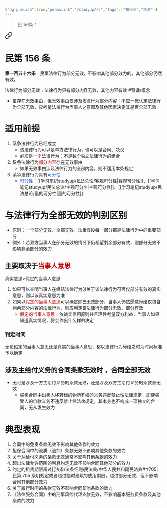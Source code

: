 ```yaml
---
{"dg-publish":true,"permalink":"/studyup///","tags":["知识点","民法"]}
---
```


>民156条：
<div class="transclusion internal-embed is-loaded"><a class="markdown-embed-link" href="/////#t156" aria-label="Open link"><svg xmlns="http://www.w3.org/2000/svg" width="24" height="24" viewBox="0 0 24 24" fill="none" stroke="currentColor" stroke-width="2" stroke-linecap="round" stroke-linejoin="round" class="svg-icon lucide-link"><path d="M10 13a5 5 0 0 0 7.54.54l3-3a5 5 0 0 0-7.07-7.07l-1.72 1.71"></path><path d="M14 11a5 5 0 0 0-7.54-.54l-3 3a5 5 0 0 0 7.07 7.07l1.71-1.71"></path></svg></a><div class="markdown-embed">

<div class="markdown-embed-title">

# 民第 156 条

</div>


**第一百五十六条**　民事法律行为部分无效，不影响其他部分效力的，其他部分仍然有效。 

</div></div>


法律行为部分无效：法律行为只有部分内容无效，其他内容有效 #背诵/概念 
- 虽存在无效事由，但无效事由仅涉及法律行为部分内容：不应一概认定法律行为全部无效，应考量法律行为当事人之意图及其他因素决定其是否全部无效
# 适用前提
1. 系争法律行为已经成立
	- 该法律行为可以是单方法律行为，也可以是合同、决议
	- 必须是<font color="#c00000">一个</font>法律行为：不是数个独立法律行为的组合
2. 系争法律行为<font color="#c00000">部分内容</font>存在无效事由
	- 如果无效事由涉及法律行为的全部内容，则不适用本条规定
3. 系争法律行为具有<font color="#245bdb">可分性</font>
	- <font color="#245bdb">可分性</font>：[[学习笔记studyup/民法总论/客观可分性\|客观可分性]]、[[学习笔记studyup/民法总论/主观可分性\|主观可分性]]、[[学习笔记studyup/民法总论/量的可分性\|量的可分性]]
# 与法律行为全部无效的判别区别
- 原则：一个部分无效、全部无效，法律假设每一部分都是法律行为中的重要部分
- 例外：若双方当事人在部分无效的情况下仍希望剩余部分有效，则部分无效不影响剩余部分的效力
## 主要取决于<font color="#c00000">当事人意思</font>
真实意思>假定的当事人意思
1. 如果可以查明当事人在缔结法律行为时关于该法律行为可否仅部分有效的真实意思，则以该真实意思为准
2. 如果以<font color="#c00000">假定的当事人意思</font>可以确定除去无效部分，当事人仍然愿意缔结仅包含剩余部分内容的法律行为，则应判定该法律行为部分无效、部分有效
	- <font color="#c00000">假定的当事人意思</font>：依诚实信用原则并且理性考量双方利益，当事人如果知道真实情况，将会作出什么样的决定
### 判定时间
无论假定的当事人意思还是真实的当事人意思，都以法律行为缔结之时为时间标准予以确定
## 涉及主给付义务的合同条款无效时 ，合同全部无效
- 无论是涉及一方主给付义务的条款无效，还是涉及双方主给付义务的条款都无效
	- 买卖合同中出卖人移转标的物所有权的义务违反禁止性法律规定，即便买受人的价款义务不违反禁止性法律规定，其本身也不构成一项独立的合同，无从发生效力
# 典型表现
1. 合同中的免责条款无效不影响其他条款的效力
2. 担保合同中的流质（流押）条款无效不影响其他条款的效力
3. 关于从给付义务的条款无效通常不影响其他条款的效力
4. 超出法律允许范围的利息约定无效不影响合同其他部分的效力
5. 约定的租赁期限超过[[法条/法条细则/民法典/中华人民共和国民法典#^t705\|民第 705 条Ⅰ]]规定或者超过临时建筑的使用期限，超过部分无效，但不影响合同其他部分效力
6. 关于履行时间的条款无效不影响合同其他条款的效力
7. 《法律服务合同》中的刑事风险代理条款无效，不影响基本服务费条款及其他条款的效力